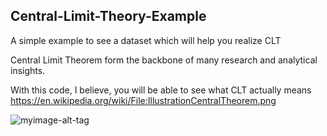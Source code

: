 ## Central-Limit-Theory-Example
A simple example to see a dataset which will help you realize CLT

Central Limit Theorem form the backbone of many research and analytical insights.

With this code, I believe, you will be able to see what CLT actually means
https://en.wikipedia.org/wiki/File:IllustrationCentralTheorem.png

![myimage-alt-tag](https://en.wikipedia.org/wiki/File:IllustrationCentralTheorem.png)
